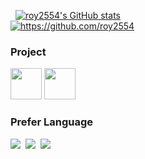 &nbsp;
[![roy2554's GitHub stats](https://github-readme-stats.vercel.app/api?username=roy2554&theme=dark)](https://github.com/anuraghazra/github-readme-stats)
<br />
<a href="https://github.com/roy2554">
<img src="https://img.shields.io/badge/-roy2554-black?style=flat-square&logo=github&link=https://github.com/roy2554" alt="https://github.com/roy2554"/>
</a>

### Project
<a href="https://github.com/roy2554/discord-PYBOT"><img src="https://i.ibb.co/JFVm1Lv/PYBot.png" width="50" height="50"></a>
<a href="https://github.com/roy2554/discord-RoTools"><img src="https://i.ibb.co/Xx6jKXk/Ro-Tools-JS.png" width="50" height="50"></a>

### Prefer Language

<img src="https://img.shields.io/badge/Python-black?style=flat-square&logo=Python&logoColor=white&link=https://www.python.org/"/></a>&nbsp;
<img src="https://img.shields.io/badge/-Clang-black?style=flat-square&logo=c&logoColor=white" />&nbsp;
<img src="https://img.shields.io/badge/-JavaScript-black?style=flat-square&logo=javascript&logoColor=white" />  

<!---
roy2554/roy2554 is a ✨ special ✨ repository because its `README.md` (this file) appears on your GitHub profile.
You can click the Preview link to take a look at your changes.
--->
